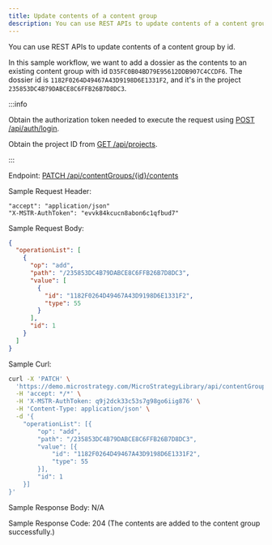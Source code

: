 ```yaml
---
title: Update contents of a content group
description: You can use REST APIs to update contents of a content group.
---
```


You can use REST APIs to update contents of a content group by id.

In this sample workflow, we want to add a dossier as the contents to an existing content group with id `D35FC0B04BD79E95612DDB907C4CCDF6`. The dossier id is `1182F0264D49467A43D9198D6E1331F2`, and it's in the project `235853DC4B79DABCE8C6FFB26B7D8DC3`.

:::info

Obtain the authorization token needed to execute the request using [POST /api/auth/login](https://demo.microstrategy.com/MicroStrategyLibrary/api-docs/index.html#/Authentication/postLogin).

Obtain the project ID from [GET /api/projects](https://demo.microstrategy.com/MicroStrategyLibrary/api-docs/index.html#/Projects/getProjects_1).

:::

Endpoint: [PATCH /api/contentGroups/{id}/contents](https://demo.microstrategy.com/MicroStrategyLibrary/api-docs/index.html#/Content%20Groups/updateContentGroupContent)

Sample Request Header:

```http
"accept": "application/json"
"X-MSTR-AuthToken": "evvk84kcucn8abon6c1qfbud7"
```

Sample Request Body:

```json
{
  "operationList": [
    {
      "op": "add",
      "path": "/235853DC4B79DABCE8C6FFB26B7D8DC3",
      "value": [
        {
          "id": "1182F0264D49467A43D9198D6E1331F2",
          "type": 55
        }
      ],
      "id": 1
    }
  ]
}
```

Sample Curl:

```bash
curl -X 'PATCH' \
  'https://demo.microstrategy.com/MicroStrategyLibrary/api/contentGroups/D35FC0B04BD79E95612DDB907C4CCDF6/contents' \
  -H 'accept: */*' \
  -H 'X-MSTR-AuthToken: q9j2dck33c53s7g98go6iig876' \
  -H 'Content-Type: application/json' \
  -d '{
    "operationList": [{
        "op": "add",
        "path": "/235853DC4B79DABCE8C6FFB26B7D8DC3",
        "value": [{
            "id": "1182F0264D49467A43D9198D6E1331F2",
            "type": 55
        }],
        "id": 1
    }]
}'
```

Sample Response Body: N/A

Sample Response Code: 204 (The contents are added to the content group successfully.)
